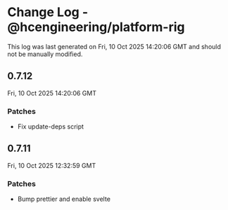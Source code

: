 # Change Log - @hcengineering/platform-rig

This log was last generated on Fri, 10 Oct 2025 14:20:06 GMT and should not be manually modified.

## 0.7.12
Fri, 10 Oct 2025 14:20:06 GMT

### Patches

- Fix update-deps script

## 0.7.11
Fri, 10 Oct 2025 12:32:59 GMT

### Patches

- Bump prettier and enable svelte


